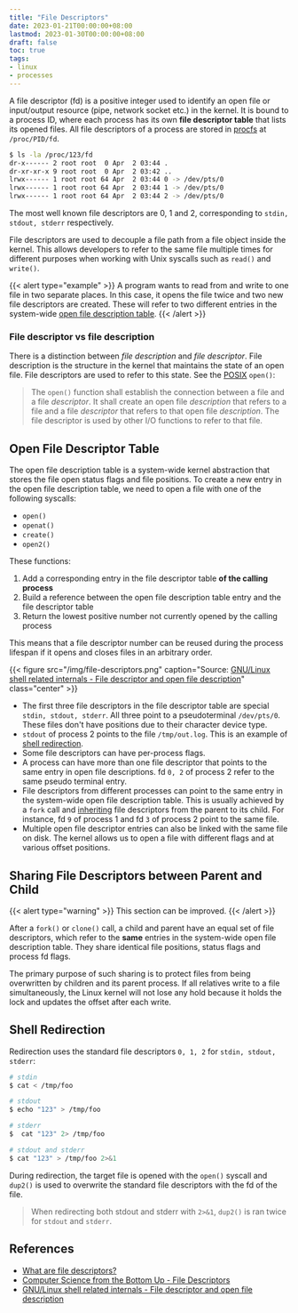 ```yaml
---
title: "File Descriptors"
date: 2023-01-21T00:00:00+08:00
lastmod: 2023-01-30T00:00:00+08:00
draft: false
toc: true
tags:
- linux
- processes
---
```


A file descriptor (fd) is a positive integer used to identify an open file or
input/output resource (pipe, network socket etc.) in the kernel. It is bound to
a process ID, where each process has its own **file descriptor table** that
lists its opened files. All file descriptors of a process are stored in
[procfs]() at `/proc/PID/fd`.

```bash
$ ls -la /proc/123/fd
dr-x------ 2 root root  0 Apr  2 03:44 .
dr-xr-xr-x 9 root root  0 Apr  2 03:42 ..
lrwx------ 1 root root 64 Apr  2 03:44 0 -> /dev/pts/0
lrwx------ 1 root root 64 Apr  2 03:44 1 -> /dev/pts/0
lrwx------ 1 root root 64 Apr  2 03:44 2 -> /dev/pts/0
```

The most well known file descriptors are 0, 1 and 2, corresponding to `stdin,
stdout, stderr` respectively.

File descriptors are used to decouple a file path from a file object inside the
kernel. This allows developers to refer to the same file multiple times for
different purposes when working with Unix syscalls such as `read()` and
`write()`.


{{< alert type="example" >}}
A program wants to read from and write to one file in two separate
places. In this case, it opens the file twice and two new file
descriptors are created. These will refer to two different entries in the
system-wide [open file description table](#open-file-descriptor-table).
{{< /alert >}}


### File descriptor vs file description

There is a distinction between *file description* and *file descriptor*. File
description is the structure in the kernel that maintains the state of an open
file. File descriptors are used to refer to this state. See the
[POSIX](https://pubs.opengroup.org/onlinepubs/009695399/functions/open.html)
`open()`:

>The `open()` function shall establish the connection between a file and a file
>_descriptor_. It shall create an open file _description_ that refers to a file
>and a file _descriptor_ that refers to that open file _description_. The file
>descriptor is used by other I/O functions to refer to that file.

## Open File Descriptor Table

The open file description table is a system-wide kernel abstraction that stores
the file open status flags and file positions. To create a new entry in the open
file description table, we need to open a file with one of the following
syscalls:
- `open()`
- `openat()`
- `create()`
- `open2()`

These functions:
1. Add a corresponding entry in the file descriptor table **of the calling
   process**
2. Build a reference between the open file description table entry and the file
   descriptor table
3. Return the lowest positive number not currently opened by the calling process

This means that a file descriptor number can be reused during the process lifespan if it opens and closes files in an arbitrary order.

{{< figure src="/img/file-descriptors.png" caption="Source: [GNU/Linux shell related internals - File descriptor and open file description](https://biriukov.dev/docs/fd-pipe-session-terminal/1-file-descriptor-and-open-file-description/)" class="center" >}}


- The first three file descriptors in the file descriptor table are special
  `stdin, stdout, stderr`. All three point to a pseudoterminal `/dev/pts/0`.
  These files don't have positions due to their character device type.
- `stdout` of process 2 points to the file `/tmp/out.log`. This is an example of
  [shell redirection](#shell-redirection).
- Some file descriptors can have per-process flags.
- A process can have more than one file descriptor that points to the same entry
  in open file descriptions. fd `0, 2` of process 2 refer to the same pseudo
  terminal entry.
- File descriptors from different processes can point to the same entry in the
  system-wide open file description table. This is usually achieved by a `fork`
  call and [inheriting](#sharing-file-descriptors-between-parent-and-child) file
  descriptors from the parent to its child. For instance, fd `9` of process 1
  and fd `3` of process 2 point to the same file.
- Multiple open file descriptor entries can also be linked with the same file on
  disk. The kernel allows us to open a file with different flags and at various
  offset positions.

## Sharing File Descriptors between Parent and Child

{{< alert type="warning" >}}
This section can be improved.
{{< /alert >}}

After a `fork()` or `clone()` call, a child and parent have an equal set of file
descriptors, which refer to the **same** entries in the system-wide open file
description table. They share identical file positions, status flags and process
fd flags.

The primary purpose of such sharing is to protect files from being overwritten
by children and its parent process. If all relatives write to a file
simultaneously, the Linux kernel will not lose any hold because it holds the
lock and updates the offset after each write.

## Shell Redirection
Redirection uses the standard file descriptors `0, 1, 2` for `stdin, stdout, stderr`:

```bash
# stdin
$ cat < /tmp/foo

# stdout
$ echo "123" > /tmp/foo

# stderr
$  cat "123" 2> /tmp/foo

# stdout and stderr
$ cat "123" > /tmp/foo 2>&1
```

During redirection, the target file is opened with the `open()` syscall and
`dup2()` is used to overwrite the standard file descriptors with the fd of the
file.

>When redirecting both stdout and stderr with `2>&1`, `dup2()` is ran twice for
>`stdout` and `stderr`.

## References
- [What are file descriptors?](https://stackoverflow.com/questions/5256599/what-are-file-descriptors-explained-in-simple-terms)
- [Computer Science from the Bottom Up - File Descriptors](https://bottomupcs.com/ch01s03.html)
- [GNU/Linux shell related internals - File descriptor and open file description](https://biriukov.dev/docs/fd-pipe-session-terminal/1-file-descriptor-and-open-file-description/)
